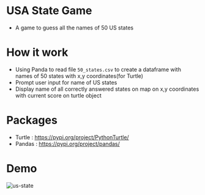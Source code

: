 # USA State Game
- A game to guess all the names of 50 US states

# How it work
- Using Panda to read file `50_states.csv` to create a dataframe with names of 50 states with x,y coordinates(for Turtle) 
- Prompt user input for name of US states
- Display name of all correctly answered states on map on x,y coordinates with current score on turtle object

 # Packages
 - Turtle : https://pypi.org/project/PythonTurtle/
 - Pandas : https://pypi.org/project/pandas/
 
# Demo

![us-state](https://user-images.githubusercontent.com/50704452/100752431-47d1d180-33f1-11eb-85ae-4a735ae039d3.gif)

